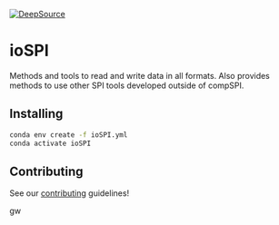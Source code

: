 [![DeepSource](https://deepsource.io/gh/compSPI/ioSPI.svg/?label=active+issues&show_trend=true&token=4kJgheTFBCQhy6ItFV2Qp4cA)](https://deepsource.io/gh/compSPI/ioSPI/?ref=repository-badge)

# ioSPI
Methods and tools to read and write data in all formats. Also provides methods to use other SPI tools developed outside of compSPI.

## Installing

```bash
conda env create -f ioSPI.yml
conda activate ioSPI
```

## Contributing

See our [contributing](https://github.com/compspi/compspi/blob/master/docs/contributing.rst) guidelines!

gw
